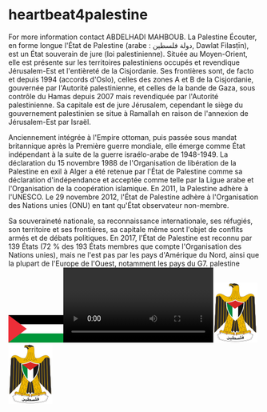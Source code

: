 # heartbeat4palestine

For more information contact ABDELHADI MAHBOUB.
La Palestine Écouter, en forme longue l'État de Palestine (arabe : دولة فلسطين, Dawlat Filasṭīn), est un État souverain de jure (loi palestinienne). Située au Moyen-Orient, elle est présente sur les territoires palestiniens occupés et revendique Jérusalem-Est et l'entièreté de la Cisjordanie. Ses frontières sont, de facto et depuis 1994 (accords d'Oslo), celles des zones A et B de la Cisjordanie, gouvernée par l'Autorité palestinienne, et celles de la bande de Gaza, sous contrôle du Hamas depuis 2007 mais revendiquée par l'Autorité palestinienne. Sa capitale est de jure Jérusalem, cependant le siège du gouvernement palestinien se situe à Ramallah en raison de l'annexion de Jérusalem-Est par Israël.

Anciennement intégrée à l'Empire ottoman, puis passée sous mandat britannique après la Première guerre mondiale, elle émerge comme État indépendant à la suite de la guerre israélo-arabe de 1948-1949. La déclaration du 15 novembre 1988 de l'Organisation de libération de la Palestine en exil à Alger a été retenue par l'État de Palestine comme sa déclaration d'indépendance et acceptée comme telle par la Ligue arabe et l'Organisation de la coopération islamique. En 2011, la Palestine adhère à l'UNESCO. Le 29 novembre 2012, l'État de Palestine adhère à l'Organisation des Nations unies (ONU) en tant qu'État observateur non-membre.

Sa souveraineté nationale, sa reconnaissance internationale, ses réfugiés, son territoire et ses frontières, sa capitale même sont l'objet de conflits armés et de débats politiques. En 2017, l'État de Palestine est reconnu par 139 États (72 % des 193 États membres que compte l'Organisation des Nations unies), mais ne l'est pas par les pays d'Amérique du Nord, ainsi que la plupart de l'Europe de l'Ouest, notamment les pays du G7. 
﻿palestine![ref1]![](VID-20240320-WA0099.mp4)![ref2]![ref2]


[ref1]: Flag_of_Palestine.svg.png
[ref2]: Coat_of_arms_of_Palestine.svg.png

